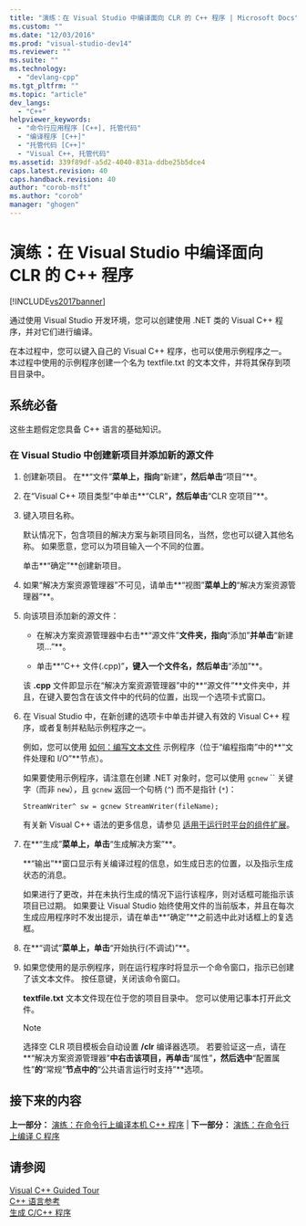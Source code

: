 ```yaml
---
title: "演练：在 Visual Studio 中编译面向 CLR 的 C++ 程序 | Microsoft Docs"
ms.custom: ""
ms.date: "12/03/2016"
ms.prod: "visual-studio-dev14"
ms.reviewer: ""
ms.suite: ""
ms.technology: 
  - "devlang-cpp"
ms.tgt_pltfrm: ""
ms.topic: "article"
dev_langs: 
  - "C++"
helpviewer_keywords: 
  - "命令行应用程序 [C++], 托管代码"
  - "编译程序 [C++]"
  - "托管代码 [C++]"
  - "Visual C++, 托管代码"
ms.assetid: 339f89df-a5d2-4040-831a-ddbe25b5dce4
caps.latest.revision: 40
caps.handback.revision: 40
author: "corob-msft"
ms.author: "corob"
manager: "ghogen"
---
```

# 演练：在 Visual Studio 中编译面向 CLR 的 C++ 程序
[!INCLUDE[vs2017banner](../assembler/inline/includes/vs2017banner.md)]

通过使用 Visual Studio 开发环境，您可以创建使用 .NET 类的 Visual C\+\+ 程序，并对它们进行编译。  
  
 在本过程中，您可以键入自己的 Visual C\+\+ 程序，也可以使用示例程序之一。  本过程中使用的示例程序创建一个名为 textfile.txt 的文本文件，并将其保存到项目目录中。  
  
## 系统必备  
 这些主题假定您具备 C\+\+ 语言的基础知识。  
  
### 在 Visual Studio 中创建新项目并添加新的源文件  
  
1.  创建新项目。  在**“文件”**菜单上，指向**“新建”**，然后单击**“项目”**。  
  
2.  在“Visual C\+\+ 项目类型”中单击**“CLR”**，然后单击**“CLR 空项目”**。  
  
3.  键入项目名称。  
  
     默认情况下，包含项目的解决方案与新项目同名，当然，您也可以键入其他名称。  如果愿意，您可以为项目输入一个不同的位置。  
  
     单击**“确定”**创建新项目。  
  
4.  如果“解决方案资源管理器”不可见，请单击**“视图”**菜单上的**“解决方案资源管理器”**。  
  
5.  向该项目添加新的源文件：  
  
    -   在解决方案资源管理器中右击**“源文件”**文件夹，指向**“添加”**并单击**“新建项...”**。  
  
    -   单击**“C\+\+ 文件\(.cpp\)”**，键入一个文件名，然后单击**“添加”**。  
  
     该 **.cpp** 文件即显示在“解决方案资源管理器”中的**“源文件”**文件夹中，并且，在键入要包含在该文件中的代码的位置，出现一个选项卡式窗口。  
  
6.  在 Visual Studio 中，在新创建的选项卡中单击并键入有效的 Visual C\+\+ 程序，或者复制并粘贴示例程序之一。  
  
     例如，您可以使用 [如何：编写文本文件](../dotnet/how-to-write-a-text-file-cpp-cli.md) 示例程序（位于“编程指南”中的**“文件处理和 I\/O”**节点）。  
  
     如果要使用示例程序，请注意在创建 .NET 对象时，您可以使用 `gcnew` `` 关键字（而非 `new`），且 `gcnew` 返回一个句柄 \(`^`\) 而不是指针 \(`*`\)：  
  
     `StreamWriter^ sw = gcnew StreamWriter(fileName);`  
  
     有关新 Visual C\+\+ 语法的更多信息，请参见 [适用于运行时平台的组件扩展](../windows/component-extensions-for-runtime-platforms.md)。  
  
7.  在**“生成”**菜单上，单击**“生成解决方案”**。  
  
     **“输出”**窗口显示有关编译过程的信息，如生成日志的位置，以及指示生成状态的消息。  
  
     如果进行了更改，并在未执行生成的情况下运行该程序，则对话框可能指示该项目已过期。  如果要让 Visual Studio 始终使用文件的当前版本，并且在每次生成应用程序时不发出提示，请在单击**“确定”**之前选中此对话框上的复选框。  
  
8.  在**“调试”**菜单上，单击**“开始执行\(不调试\)”**。  
  
9. 如果您使用的是示例程序，则在运行程序时将显示一个命令窗口，指示已创建了该文本文件。  按任意键，关闭该命令窗口。  
  
     **textfile.txt** 文本文件现在位于您的项目目录中。  您可以使用记事本打开此文件。  
  
    > [!NOTE]
    >  选择空 CLR 项目模板会自动设置 **\/clr** 编译器选项。  若要验证这一点，请在**“解决方案资源管理器”**中右击该项目，再单击**“属性”**，然后选中**“配置属性”**的**“常规”**节点中的**“公共语言运行时支持”**选项。  
  
## 接下来的内容  
 **上一部分：** [演练：在命令行上编译本机 C\+\+ 程序](../build/walkthrough-compiling-a-native-cpp-program-on-the-command-line.md) &#124; **下一部分：** [演练：在命令行上编译 C 程序](../Topic/Walkthrough:%20Compiling%20a%20C%20Program%20on%20the%20Command%20Line.md)  
  
## 请参阅  
 [Visual C\+\+ Guided Tour](http://msdn.microsoft.com/zh-cn/499cb66f-7df1-45d6-8b6b-33d94fd1f17c)   
 [C\+\+ 语言参考](../cpp/cpp-language-reference.md)   
 [生成 C\/C\+\+ 程序](../build/building-c-cpp-programs.md)
